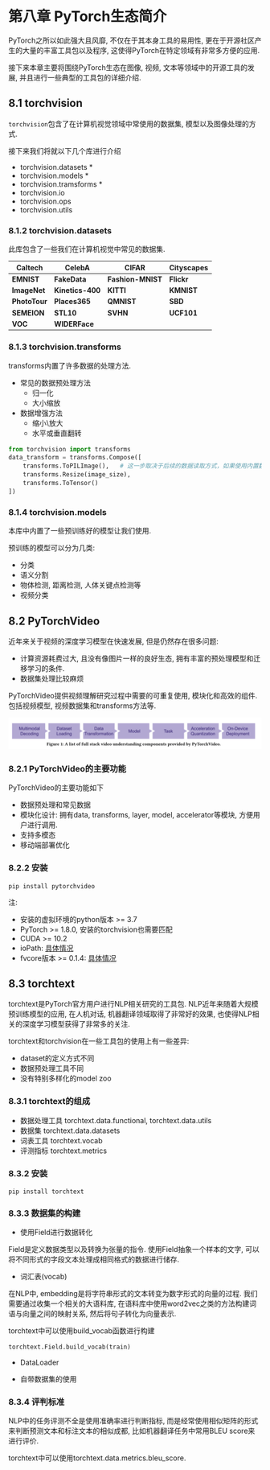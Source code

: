 # 第八章 PyTorch生态简介
PyTorch之所以如此强大且风靡, 不仅在于其本身工具的易用性, 更在于开源社区产生的大量的丰富工具包以及程序, 这使得PyTorch在特定领域有非常多方便的应用.

接下来本章主要将围绕PyTorch生态在图像, 视频, 文本等领域中的开源工具的发展, 并且进行一些典型的工具包的详细介绍.

## 8.1 torchvision
```torchvision```包含了在计算机视觉领域中常使用的数据集, 模型以及图像处理的方式.

接下来我们将就以下几个库进行介绍
+ torchvision.datasets *                           
+ torchvision.models *
+ torchvision.tramsforms *
+ torchvision.io 
+ torchvision.ops
+ torchvision.utils

### 8.1.2 torchvision.datasets
此库包含了一些我们在计算机视觉中常见的数据集.

| Caltech       | CelebA           | CIFAR             | Cityscapes |
| ------------- | ---------------- | ----------------- | ---------- |
| **EMNIST**    | **FakeData**     | **Fashion-MNIST** | **Flickr** |
| **ImageNet**  | **Kinetics-400** | **KITTI**         | **KMNIST** |
| **PhotoTour** | **Places365**    | **QMNIST**        | **SBD**    |
| **SEMEION**   | **STL10**        | **SVHN**          | **UCF101** |
| **VOC**       | **WIDERFace**    |                   |            |

### 8.1.3 torchvision.transforms
transforms内置了许多数据的处理方法.
- 常见的数据预处理方法
    - 归一化
    - 大小缩放
- 数据增强方法
    - 缩小\放大
    - 水平或垂直翻转
    
```Python
from torchvision import transforms
data_transform = transforms.Compose([
    transforms.ToPILImage(),   # 这一步取决于后续的数据读取方式，如果使用内置数据集则不需要
    transforms.Resize(image_size),
    transforms.ToTensor()
])
```

### 8.1.4 torchvision.models
本库中内置了一些预训练好的模型让我们使用.

预训练的模型可以分为几类:
- 分类
- 语义分割
- 物体检测, 距离检测, 人体关键点检测等
- 视频分类

## 8.2 PyTorchVideo

近年来关于视频的深度学习模型在快速发展, 但是仍然存在很多问题:
- 计算资源耗费过大, 且没有像图片一样的良好生态, 拥有丰富的预处理模型和迁移学习的条件.
- 数据集处理比较麻烦

PyTorchVideo提供视频理解研究过程中需要的可重复使用, 模块化和高效的组件. 包括视频模型, 视频数据集和transforms方法等.

![](./figures/list.png)

### 8.2.1 PyTorchVideo的主要功能
PyTorchVideo的主要功能如下
- 数据预处理和常见数据
- 模块化设计: 拥有data, transforms, layer, model, accelerator等模块, 方便用户进行调用.
- 支持多模态
- 移动端部署优化

### 8.2.2 安装
```shell
pip install pytorchvideo
```

注:
- 安装的虚拟环境的python版本 >= 3.7
- PyTorch >= 1.8.0, 安装的torchvision也需要匹配
- CUDA >= 10.2
- ioPath: [具体情况](https://github.com/facebookresearch/iopath)
- fvcore版本 >= 0.1.4: [具体情况](https://github.com/facebookresearch/fvcore)

## 8.3 torchtext
torchtext是PyTorch官方用户进行NLP相关研究的工具包. NLP近年来随着大规模预训练模型的应用, 在人机对话, 机器翻译领域取得了非常好的效果, 也使得NLP相关的深度学习模型获得了非常多的关注.

torchtext和torchvision在一些工具包的使用上有一些差异:
- dataset的定义方式不同
- 数据预处理工具不同
- 没有特别多样化的model zoo

### 8.3.1 torchtext的组成
- 数据处理工具 torchtext.data.functional, torchtext.data.utils
- 数据集 torchtext.data.datasets
- 词表工具 torchtext.vocab
- 评测指标 torchtext.metrics

### 8.3.2 安装
```Shell
pip install torchtext
```

### 8.3.3 数据集的构建
- 使用Field进行数据转化

Field是定义数据类型以及转换为张量的指令. 使用Field抽象一个样本的文字, 可以将不同形式的字段文本处理成相同格式的数据进行储存.

- 词汇表(vocab)

在NLP中, embedding是将字符串形式的文本转变为数字形式的向量的过程. 我们需要通过收集一个相关的大语料库, 在语料库中使用word2vec之类的方法构建词语与向量之间的映射关系, 然后将句子转化为向量表示.

torchtext中可以使用build_vocab函数进行构建
```python
torchtext.Field.build_vocab(train)
```

- DataLoader

- 自带数据集的使用

### 8.3.4 评判标准
NLP中的任务评测不全是使用准确率进行判断指标, 而是经常使用相似矩阵的形式来判断预测文本和标注文本的相似成都, 比如机器翻译任务中常用BLEU score来进行评价.

torchtext中可以使用torchtext.data.metrics.bleu_score.
